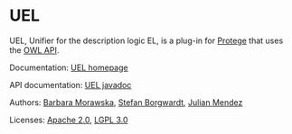 UEL
===

UEL, Unifier for the description logic EL, is a plug-in for [Protege](http://protege.stanford.edu/) that uses the [OWL API](http://owlcs.github.io/owlapi/).

Documentation: [UEL homepage](http://uel.sourceforge.net/)

API documentation: [UEL javadoc](http://uel.sourceforge.net/javadoc/)

Authors: [Barbara Morawska](http://lat.inf.tu-dresden.de/~morawska/), [Stefan Borgwardt](http://lat.inf.tu-dresden.de/~stefborg/), [Julian Mendez](http://lat.inf.tu-dresden.de/~mendez/)

Licenses: [Apache 2.0](uel/uel-build/license-2.0.txt), [LGPL 3.0](uel/uel-build/copying-lesser.txt)



